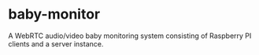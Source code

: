 # baby-monitor
A WebRTC audio/video baby monitoring system consisting of Raspberry PI clients and a server instance.
